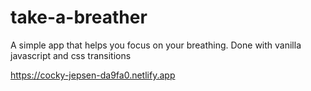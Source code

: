 # take-a-breather

A simple app that helps you focus on your breathing.
Done with vanilla javascript and css transitions

https://cocky-jepsen-da9fa0.netlify.app


